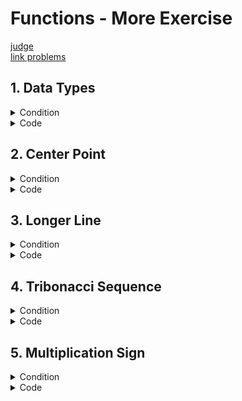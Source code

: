 # Functions - More Exercise

[judge](https://judge.softuni.org/Contests/1729/Functions-More-Exercises)</br>
[link problems](https://judge.softuni.org/Contests/Practice/DownloadResource/40498)

## 1. Data Types

<details><summary>Condition</summary>

Write a function that, depending on the **first line of the input**,
reads one of the following strings: **"int"**, **"real"**, or **"string"**.

* If the data type is an int, multiply the number by 2.
* If the data type is real, multiply the number by 1.5 and format the result to the second decimal point.
* If the data type is a string, surround the input with "$".
  Print the result on the console.

Example

| Input            | Output  |
|------------------|---------|
| int</br>5        | 10      |
| real</br>2       | 3.00    |
| string</br>hello | $hello$ |

</details>
<details> <summary>Code</summary>

```Python
command = input()
num = input()

if command == "int":
    result = int(num) * 2
elif command == "real":
    result = f"{float(num) * 1.5:.2f}"
elif command == "string":
    result = f"${num}$"

print(result)
```

task solution by kumchovalcho

```Python
command = input()
to_process = input()


def calculate(command, calculation):
    result = ""
    if command == "int":
        result = f"{int(calculation) * 2:.0f}"
    elif command == "real":
        result = f"{float(calculation) * 1.5:.2f}"
    elif command == "string":
        result = "$" + calculation + "$"
    return result


print(calculate(command, to_process))
```

task solution by Ceo

```Python
def calc(arg1, arg2):
    if arg1 == "int":
        result = float(arg2) * 2
        return f"{result:.0f}"

    elif arg1 == "real":
        result = float(arg2) * 1.5
        return f"{result:.2f}"

    elif arg1 == "string":
        return f"${arg2}$"


print(calc(command, number))
```

</details>

## 2. Center Point

<details><summary>Condition</summary>

You will be given the coordinates of two points on a Cartesian coordinate system - X1, Y1, X2, and Y2 on separate lines.
Write a **function** that prints the point which is closest to the center
of the coordinate system (0, 0) in the format: **"({X}, {Y})"**</br>
If the points are at the same distance from the center, print only the first one.
The resulting coordinates must be **formatted** to the **lower integer.**

Example

| Input                        | Output   |
|------------------------------|----------|
| 2</br>4</br>-1</br>2         | (-1, 2)  |
| 10</br>14.5</br>-17.2</br>16 | (10, 14) |

</details>
<details> <summary>Code</summary>

```Python
import math

x1 = math.floor(float(input()))
x2 = math.floor(float(input()))
y1 = math.floor(float(input()))
y2 = math.floor(float(input()))

sum_x = math.floor(abs(x1) + abs(x2))
sum_y = math.floor(abs(y1) + abs(y2))


def whats_closer(arg1, arg2):
    if arg1 <= arg2:
        return f"({x1}, {x2})"

    elif arg2 <= arg1:
        return f"({y1}, {y2})"


print(whats_closer(sum_x, sum_y))
```

```Python
import math


# Function to get coordinates from the user
def get_coordinates():
    x = math.floor(float(input()))
    y = math.floor(float(input()))
    return x, y


# Function to calculate the distance from the center
def calculate_distance(coord):
    return math.floor(abs(coord[0]) + abs(coord[1]))


# Function to determine which of two points is closer to the center
def whats_closer(coord1, coord2):
    distance1 = calculate_distance(coord1)
    distance2 = calculate_distance(coord2)

    if distance1 <= distance2:
        return coord1
    else:
        return coord2


# Get coordinates for points A and B
point_a = get_coordinates()
point_b = get_coordinates()

# Determine which point is closer
closer_point = whats_closer(point_a, point_b)

print(f"{closer_point}")
```

</details>

## 3. Longer Line

<details><summary>Condition</summary>

You will be given the coordinates of four points.
The first and the second pair of points form two different lines.
Create a function that prints the **longer line** in the format:
**"({X1}, {Y1})({X2}, {Y2})"** starting from the point which is closer to the center of the coordinate system (0, 0).
You can reuse the method that you wrote for the previous problem.
If the lines are of equal length, print only the first one.
The resulting coordinates must be **formatted** to the **lower integer.**

Example

| Input                                           | Output          |
|-------------------------------------------------|-----------------|
| 2</br>4</br>-1</br>2</br>-5</br>-5</br>4</br>-3 | (4, -3)(-5, -5) |
| 1</br>2</br>3</br>4</br>9</br>7</br>5</br>6     | (5, 6)(9, 7)    |
|                                                 |                 |

</details>
<details> <summary>Code</summary>

```Python
x1, x2, y1, y2 = math.floor(float(input())), math.floor(float(input())), math.floor(float(input())), math.floor(
    float(input()))
z1, z2, v1, v2 = math.floor(float(input())), math.floor(float(input())), math.floor(float(input())), math.floor(
    float(input()))

sum_x = math.floor(abs(x1) + abs(x2))
sum_y = math.floor(abs(y1) + abs(y2))
sum_z = math.floor(abs(z1) + abs(z2))
sum_v = math.floor(abs(v1) + abs(v2))


def whats_closer(arg1, arg2, arg3, arg4):
    one = arg1 + arg2
    two = arg3 + arg4
    if one > two:
        if abs(x1) + abs(x2) > abs(y1) + abs(y2):
            return f"({y1}, {y2})({x1}, {x2})"
        else:
            return f"({x1}, {x2})({y1}, {y2})"
    elif one < two:
        if abs(z1) + abs(z2) > abs(v1) + abs(v2):
            return f"({v1}, {v2})({z1}, {z2})"
        else:
            return f"({z1}, {z2})({v1}, {v2})"
    else:
        if abs(z1) + abs(z2) > abs(v1) + abs(v2):
            return f"({v1}, {v2})({z1}, {z2})"
        else:
            return f"({z1}, {z2})({v1}, {v2})"


print(whats_closer(sum_x, sum_y, sum_z, sum_v))
```

```Python
import math


def get_input_values():
    x1, x2, y1, y2 = map(lambda x: math.floor(float(input())), range(4))
    z1, z2, v1, v2 = map(lambda x: math.floor(float(input())), range(4))
    return x1, x2, y1, y2, z1, z2, v1, v2


def calculate_sums(x1, x2, y1, y2, z1, z2, v1, v2):
    sum_x = math.floor(abs(x1) + abs(x2))
    sum_y = math.floor(abs(y1) + abs(y2))
    sum_z = math.floor(abs(z1) + abs(z2))
    sum_v = math.floor(abs(v1) + abs(v2))
    return sum_x, sum_y, sum_z, sum_v


def whats_closer(x1, x2, y1, y2, z1, z2, v1, v2):
    sum_x, sum_y, sum_z, sum_v = calculate_sums(x1, x2, y1, y2, z1, z2, v1, v2)

    one = sum_x + sum_y
    two = sum_z + sum_v

    if one > two:
        if abs(x1) + abs(x2) > abs(y1) + abs(y2):
            return f"({y1}, {y2})({x1}, {x2})"
        else:
            return f"({x1}, {x2})({y1}, {y2})"
    elif one < two:
        if abs(z1) + abs(z2) > abs(v1) + abs(v2):
            return f"({v1}, {v2})({z1}, {z2})"
        else:
            return f"({z1}, {z2})({v1}, {v2})"
    else:
        if abs(z1) + abs(z2) > abs(v1) + abs(v2):
            return f"({v1}, {v2})({z1}, {z2})"
        else:
            return f"({z1}, {z2})({v1}, {v2})"


def main():
    x1, x2, y1, y2, z1, z2, v1, v2 = get_input_values()
    result = whats_closer(x1, x2, y1, y2, z1, z2, v1, v2)
    print(result)


if __name__ == "__main__":
    main()
```

</details>

## 4. Tribonacci Sequence

<details><summary>Condition</summary>

In the Tribonacci sequence, every number is formed by the **sum of the previous 3**.
Write a function that prints numbers from the Tribonacci
sequence on **one line** separated by a single space, starting from 1.
You will receive a positive integer number as input.

Example

| Input | Output             |
|-------|--------------------|
| 4     | 1 1 2 4            |
| 8     | 1 1 2 4 7 13 24 44 |

</details>
<details> <summary>Code</summary>

```Python
a, b, c = 1, 1, 2
upper_limit = int(input())

sequence = []

while len(sequence) + 1 <= upper_limit:
    sequence.append(a)
    a, b, c = b, c, a + b + c

print(' '.join(map(str, sequence)))
```

task solution by kumchovalcho

```Python
def tribonacci_sequence(number: int):
    sequence = [1, 1, 2]

    if 1 <= number <= 3:
        return sequence[:number]

    rotations = number - len(sequence)
    for _ in range(rotations):
        current_numbers = sequence[-3:]
        sequence.append(sum(current_numbers))

    return sequence


tribonacci_number = int(input())
result = tribonacci_sequence(tribonacci_number)
print(*result, sep=" ")
```

task solution by Ceo

```Python
starting_number = int(input())

last_three = [1, 1]


def show_tribonacci(num):
    for number in range(1, num + 1):
        if number == 1 or number == 2:
            print(last_three[number - 1], end=" ")
            continue
        else:
            add_last_number = 0
            if len(last_three) > 2:
                add_last_number = last_three.pop(0)
        print(sum(last_three) + add_last_number, end=" ")
        last_three.append(sum(last_three) + add_last_number)


show_tribonacci(starting_number)
```

task solution by Ceo

```Python
n = int(input())


def tribonacci(n):
    list = [1, 0, 0]
    for i in range(n):
        next_num = sum(list)
        print(next_num, end=" ")
        list.append(next_num)
        list.pop(0)


tribonacci(n)
```

</details>

## 5. Multiplication Sign

<details><summary>Condition</summary>

You will receive three integer numbers.
Write a program that finds if their multiplication (the result) is **negative, positive, or zero**.
Try to do this **WITHOUT** multiplying the 3 numbers.

Example

| Input          | Output   |
|----------------|----------|
| 2</br>3</br>-1 | negative |
| 2</br>3</br>1  | positive |

</details>
<details> <summary>Code</summary>

with multiplication

### 1
```Python
import math

x, y, z = map(lambda r: math.floor(int(input())), range(3))
sign = ''
result = x * y * z

if result < 0:
    sign = 'negative'
elif result > 0:
    sign = 'positive'
else:
    sign = 'zero'

print(sign)
```
### 2 without multiplication
```Python
def multiplication_sign(n1, n2, n3):
    positive_count = 0
    negative_count = 0
    zero_condition = False

    if n1 > 0 or n2 > 0 or n3 > 0:
        positive_count += 1
    if n1 < 0 or n2 < 0 or n3 < 0:
        negative_count += 1
    if not positive_count and not negative_count:
        zero_condition = True

    if not zero_condition:
        if negative_count % 2 == 0:
            print('positive')
        else:
            print('negative')
    else:
        print('zero')


num1, num2, num3 = map(lambda _: int(input()), range(3))
multiplication_sign(num1, num2, num3)
```
### 3 without multiplication

```Python
import math

# Въвеждане на три числа и закръгляне надолу до най-близкото цяло
x, y, z = map(lambda r: math.floor(int(input())), range(3))

def check_numbers(one, two, three):
    if (three > 0 and one < 0 and two < 0) or \
            (two > 0 and one < 0 and three < 0) or \
            (one > 0 and two < 0 and three < 0) or \
            (one > 0 and two > 0 and three > 0):
        return "positive"
    elif one == 0 or two == 0 or three == 0:
        return "zero"
    elif one < 0 or two < 0 or three < 0:
        return "negative"

print(check_numbers(x, y, z))
```

### 4 task solution by kumchovalcho

```Python
def check_numbers(first, second, third):
    if any(x == 0 for x in (first, second, third)):
        return "zero"

    if all(x > 0 for x in (first, second, third)) or \
            sum(1 for x in (first, second, third) if x < 0) == 2:
        return "positive"

    return "negative"


first_number = int(input())
second_number = int(input())
third_number = int(input())

print(check_numbers(first_number,second_number,third_number))
```

```Python
```

</details>